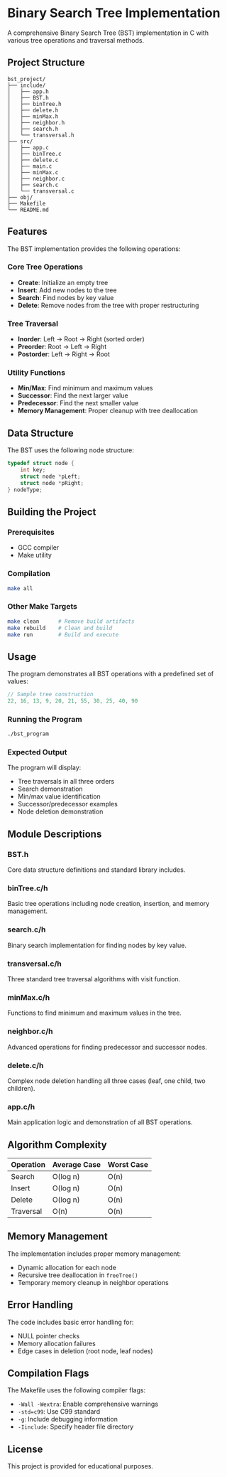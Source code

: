 # Binary Search Tree Implementation

A comprehensive Binary Search Tree (BST) implementation in C with various tree operations and traversal methods.

## Project Structure

```
bst_project/
├── include/
│   ├── app.h
│   ├── BST.h
│   ├── binTree.h
│   ├── delete.h
│   ├── minMax.h
│   ├── neighbor.h
│   ├── search.h
│   └── transversal.h
├── src/
│   ├── app.c
│   ├── binTree.c
│   ├── delete.c
│   ├── main.c
│   ├── minMax.c
│   ├── neighbor.c
│   ├── search.c
│   └── transversal.c
├── obj/
├── Makefile
└── README.md
```

## Features

The BST implementation provides the following operations:

### Core Tree Operations
- **Create**: Initialize an empty tree
- **Insert**: Add new nodes to the tree
- **Search**: Find nodes by key value
- **Delete**: Remove nodes from the tree with proper restructuring

### Tree Traversal
- **Inorder**: Left → Root → Right (sorted order)
- **Preorder**: Root → Left → Right
- **Postorder**: Left → Right → Root

### Utility Functions
- **Min/Max**: Find minimum and maximum values
- **Successor**: Find the next larger value
- **Predecessor**: Find the next smaller value
- **Memory Management**: Proper cleanup with tree deallocation

## Data Structure

The BST uses the following node structure:

```c
typedef struct node {
    int key;
    struct node *pLeft;
    struct node *pRight;
} nodeType;
```

## Building the Project

### Prerequisites
- GCC compiler
- Make utility

### Compilation
```bash
make all
```

### Other Make Targets
```bash
make clean      # Remove build artifacts
make rebuild    # Clean and build
make run        # Build and execute
```

## Usage

The program demonstrates all BST operations with a predefined set of values:

```c
// Sample tree construction
22, 16, 13, 9, 20, 21, 55, 30, 25, 40, 90
```

### Running the Program
```bash
./bst_program
```

### Expected Output
The program will display:
- Tree traversals in all three orders
- Search demonstration
- Min/max value identification
- Successor/predecessor examples
- Node deletion demonstration

## Module Descriptions

### BST.h
Core data structure definitions and standard library includes.

### binTree.c/h
Basic tree operations including node creation, insertion, and memory management.

### search.c/h
Binary search implementation for finding nodes by key value.

### transversal.c/h
Three standard tree traversal algorithms with visit function.

### minMax.c/h
Functions to find minimum and maximum values in the tree.

### neighbor.c/h
Advanced operations for finding predecessor and successor nodes.

### delete.c/h
Complex node deletion handling all three cases (leaf, one child, two children).

### app.c/h
Main application logic and demonstration of all BST operations.

## Algorithm Complexity

| Operation | Average Case | Worst Case |
|-----------|--------------|------------|
| Search    | O(log n)     | O(n)       |
| Insert    | O(log n)     | O(n)       |
| Delete    | O(log n)     | O(n)       |
| Traversal | O(n)         | O(n)       |

## Memory Management

The implementation includes proper memory management:
- Dynamic allocation for each node
- Recursive tree deallocation in `freeTree()`
- Temporary memory cleanup in neighbor operations

## Error Handling

The code includes basic error handling for:
- NULL pointer checks
- Memory allocation failures
- Edge cases in deletion (root node, leaf nodes)

## Compilation Flags

The Makefile uses the following compiler flags:
- `-Wall -Wextra`: Enable comprehensive warnings
- `-std=c99`: Use C99 standard
- `-g`: Include debugging information
- `-Iinclude`: Specify header file directory

## License

This project is provided for educational purposes.
